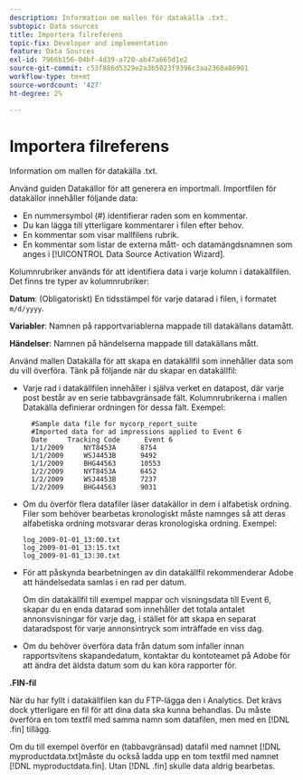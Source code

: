 ```yaml
---
description: Information om mallen för datakälla .txt.
subtopic: Data sources
title: Importera filreferens
topic-fix: Developer and implementation
feature: Data Sources
exl-id: 7966b156-04bf-4d39-a720-ab47a665d1e2
source-git-commit: c53f886d5329e2a3b5023f9396c3aa2360a86901
workflow-type: tm+mt
source-wordcount: '427'
ht-degree: 2%

---
```


# Importera filreferens

Information om mallen för datakälla .txt.

Använd guiden Datakällor för att generera en importmall. Importfilen för datakällor innehåller följande data:

* En nummersymbol (#) identifierar raden som en kommentar.
* Du kan lägga till ytterligare kommentarer i filen efter behov.
* En kommentar som visar mallfilens rubrik.
* En kommentar som listar de externa mått- och datamängdsnamnen som anges i [!UICONTROL Data Source Activation Wizard].

Kolumnrubriker används för att identifiera data i varje kolumn i datakällfilen. Det finns tre typer av kolumnrubriker:

**Datum**: (Obligatoriskt) En tidsstämpel för varje datarad i filen, i formatet `m/d/yyyy`.

**Variabler**: Namnen på rapportvariablerna mappade till datakällans datamått.

**Händelser**: Namnen på händelserna mappade till datakällans mått.

Använd mallen Datakälla för att skapa en datakällfil som innehåller data som du vill överföra. Tänk på följande när du skapar en datakällfil:

* Varje rad i datakällfilen innehåller i själva verket en datapost, där varje post består av en serie tabbavgränsade fält. Kolumnrubrikerna i mallen Datakälla definierar ordningen för dessa fält. Exempel:

   ```
     #Sample data file for mycorp_report_suite 
     #Imported data for ad impressions applied to Event 6
     Date     Tracking Code      Event 6 
     1/1/2009     NYT8453A      8754
     1/1/2009     WSJ4453B      9492
     1/1/2009     BHG44563      10553
     1/2/2009     NYT8453A      6452
     1/2/2009     WSJ4453B      7237
     1/2/2009     BHG44563      9031
   ```

* Om du överför flera datafiler läser datakällor in dem i alfabetisk ordning. Filer som behöver bearbetas kronologiskt måste namnges så att deras alfabetiska ordning motsvarar deras kronologiska ordning. Exempel:

   ```
   log_2009-01-01_13:00.txt
   log_2009-01-01_13:15.txt
   log_2009-01-01_13:30.txt
   ```

* För att påskynda bearbetningen av din datakällfil rekommenderar Adobe att händelsedata samlas i en rad per datum.

   Om din datakällfil till exempel mappar och visningsdata till Event 6, skapar du en enda datarad som innehåller det totala antalet annonsvisningar för varje dag, i stället för att skapa en separat dataradspost för varje annonsintryck som inträffade en viss dag.
* Om du behöver överföra data från datum som infaller innan rapportsvitens skapandedatum, kontaktar du kontoteamet på Adobe för att ändra det äldsta datum som du kan köra rapporter för.

**.FIN-fil**

När du har fyllt i datakällfilen kan du FTP-lägga den i Analytics. Det krävs dock ytterligare en fil för att dina data ska kunna behandlas. Du måste överföra en tom textfil med samma namn som datafilen, men med en [!DNL .fin] tillägg.

Om du till exempel överför en (tabbavgränsad) datafil med namnet [!DNL myproductdata.txt]måste du också ladda upp en tom textfil med namnet [!DNL myproductdata.fin]. Utan [!DNL .fin] skulle data aldrig bearbetas.
